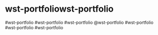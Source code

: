 # wst-portfoliowst-portfolio
#wst-portfolio
#wst-portfolio
#wst-portfolio
@wst-portfolio
#wst-portfolio
#wst-portfolio
#wst-portfolio
